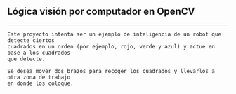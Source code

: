 Lógica visión por computador en OpenCV
--------------------------------------
--------------------------------------

	Este proyecto intenta ser un ejemplo de inteligencia de un robot que detecte ciertos
	cuadrados en un orden (por ejemplo, rojo, verde y azul) y actue en base a los cuadrados
	que detecte.

	Se desea mover dos brazos para recoger los cuadrados y llevarlos a otra zona de trabajo
	en donde los coloque.